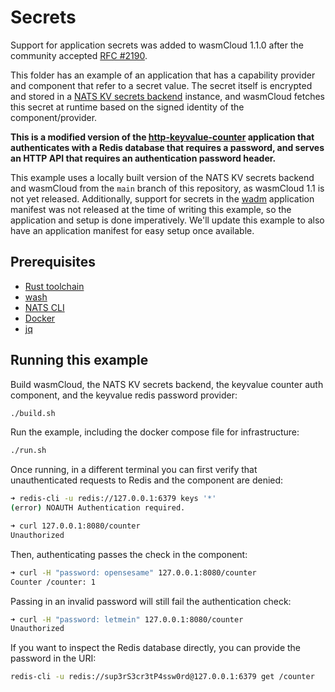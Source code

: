# Secrets

Support for application secrets was added to wasmCloud 1.1.0 after the community accepted [RFC #2190](https://github.com/wasmCloud/wasmCloud/issues/2190).

This folder has an example of an application that has a capability provider and component that refer to a secret value. The secret itself is encrypted and stored in a [NATS KV secrets backend](../../../crates/secrets-nats-kv/) instance, and wasmCloud fetches this secret at runtime based on the signed identity of the component/provider.

**This is a modified version of the [http-keyvalue-counter](../../rust/components/http-keyvalue-counter/) application that authenticates with a Redis database that requires a password, and serves an HTTP API that requires an authentication password header.**

This example uses a locally built version of the NATS KV secrets backend and wasmCloud from the `main` branch of this repository, as wasmCloud 1.1 is not yet released. Additionally, support for secrets in the [wadm](https://github.com/wasmCloud/wadm) application manifest was not released at the time of writing this example, so the application and setup is done imperatively. We'll update this example to also have an application manifest for easy setup once available.

## Prerequisites

- [Rust toolchain](https://www.rust-lang.org/tools/install)
- [wash](https://wasmcloud.com/docs/installation)
- [NATS CLI](https://github.com/nats-io/natscli)
- [Docker](https://www.docker.com/)
- [jq](https://jqlang.github.io/jq/download/)

## Running this example

Build wasmCloud, the NATS KV secrets backend, the keyvalue counter auth component, and the keyvalue redis password provider:

```bash
./build.sh
```

Run the example, including the docker compose file for infrastructure:

```bash
./run.sh
```

Once running, in a different terminal you can first verify that unauthenticated requests to Redis and the component are denied:

```bash
➜ redis-cli -u redis://127.0.0.1:6379 keys '*'
(error) NOAUTH Authentication required.

➜ curl 127.0.0.1:8080/counter
Unauthorized
```

Then, authenticating passes the check in the component:

```bash
➜ curl -H "password: opensesame" 127.0.0.1:8080/counter
Counter /counter: 1
```

Passing in an invalid password will still fail the authentication check:

```bash
➜ curl -H "password: letmein" 127.0.0.1:8080/counter
Unauthorized
```

If you want to inspect the Redis database directly, you can provide the password in the URI:

```bash
redis-cli -u redis://sup3rS3cr3tP4ssw0rd@127.0.0.1:6379 get /counter
```
